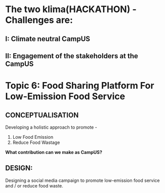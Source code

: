 # The two klima(HACKATHON) - Challenges are:
## I: Climate neutral CampUS
## II: Engagement of the stakeholders at the CampUS

# Topic 6: Food Sharing Platform For Low-Emission Food Service

## CONCEPTUALISATION
Developing a holistic approach to promote -
1. Low Food Emission 
2. Reduce Food Wastage 

__What contribution can we make as CampUS?__

## DESIGN:
Designing a social media campaign to promote low-emission 
food service and / or reduce food waste.


